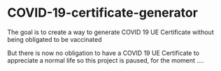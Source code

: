 # COVID-19-certificate-generator
The goal is to create a way to generate COVID 19 UE Certificate without being obligated to be vaccinated

But there is now no obligation to have a COVID 19 UE Certificate to appreciate a normal life so this project is paused, for the moment ....
